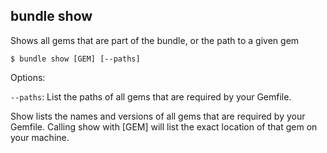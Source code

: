 ## bundle show

Shows all gems that are part of the bundle, or the path to a given gem

    $ bundle show [GEM] [--paths]

Options:

<code>--paths</code>: List the paths of all gems that are required by your Gemfile.

Show lists the names and versions of all gems that are required by your Gemfile.
Calling show with [GEM] will list the exact location of that gem on your machine.
